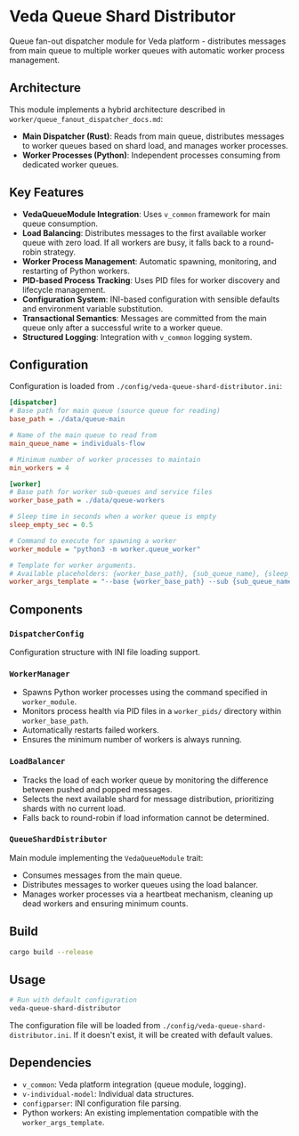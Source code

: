 # Veda Queue Shard Distributor

Queue fan-out dispatcher module for Veda platform - distributes messages from main queue to multiple worker queues with automatic worker process management.

## Architecture

This module implements a hybrid architecture described in `worker/queue_fanout_dispatcher_docs.md`:

- **Main Dispatcher (Rust)**: Reads from main queue, distributes messages to worker queues based on shard load, and manages worker processes.
- **Worker Processes (Python)**: Independent processes consuming from dedicated worker queues.

## Key Features

- **VedaQueueModule Integration**: Uses `v_common` framework for main queue consumption.
- **Load Balancing**: Distributes messages to the first available worker queue with zero load. If all workers are busy, it falls back to a round-robin strategy.
- **Worker Process Management**: Automatic spawning, monitoring, and restarting of Python workers.
- **PID-based Process Tracking**: Uses PID files for worker discovery and lifecycle management.
- **Configuration System**: INI-based configuration with sensible defaults and environment variable substitution.
- **Transactional Semantics**: Messages are committed from the main queue only after a successful write to a worker queue.
- **Structured Logging**: Integration with `v_common` logging system.

## Configuration

Configuration is loaded from `./config/veda-queue-shard-distributor.ini`:

```ini
[dispatcher]
# Base path for main queue (source queue for reading)
base_path = ./data/queue-main

# Name of the main queue to read from
main_queue_name = individuals-flow

# Minimum number of worker processes to maintain
min_workers = 4

[worker]
# Base path for worker sub-queues and service files
worker_base_path = ./data/queue-workers

# Sleep time in seconds when a worker queue is empty
sleep_empty_sec = 0.5

# Command to execute for spawning a worker
worker_module = "python3 -m worker.queue_worker"

# Template for worker arguments.
# Available placeholders: {worker_base_path}, {sub_queue_name}, {sleep_empty_sec}
worker_args_template = "--base {worker_base_path} --sub {sub_queue_name} --src queue-shard-distributor --sleep-empty {sleep_empty_sec}"
```

## Components

### `DispatcherConfig`
Configuration structure with INI file loading support.

### `WorkerManager`
- Spawns Python worker processes using the command specified in `worker_module`.
- Monitors process health via PID files in a `worker_pids/` directory within `worker_base_path`.
- Automatically restarts failed workers.
- Ensures the minimum number of workers is always running.

### `LoadBalancer`
- Tracks the load of each worker queue by monitoring the difference between pushed and popped messages.
- Selects the next available shard for message distribution, prioritizing shards with no current load.
- Falls back to round-robin if load information cannot be determined.

### `QueueShardDistributor`
Main module implementing the `VedaQueueModule` trait:
- Consumes messages from the main queue.
- Distributes messages to worker queues using the load balancer.
- Manages worker processes via a heartbeat mechanism, cleaning up dead workers and ensuring minimum counts.

## Build

```bash
cargo build --release
```

## Usage

```bash
# Run with default configuration
veda-queue-shard-distributor
```
The configuration file will be loaded from `./config/veda-queue-shard-distributor.ini`. If it doesn't exist, it will be created with default values.

## Dependencies

- `v_common`: Veda platform integration (queue module, logging).
- `v-individual-model`: Individual data structures.
- `configparser`: INI configuration file parsing.
- Python workers: An existing implementation compatible with the `worker_args_template`.
